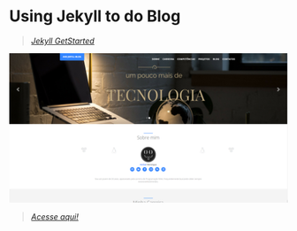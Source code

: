 # Using Jekyll to do Blog

> _[Jekyll GetStarted](https://jekyllrb.com/docs/quickstart/)_


![alt text](https://github.com/ahsouza/blog-ahs/blob/master/1.png)


> _[Acesse aqui! ](http://ahscode.com.br/blog-ahs/)_
